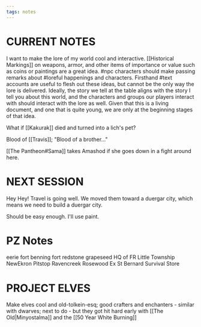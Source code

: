 ```yaml
---
tags: notes
---
```

# CURRENT NOTES

I want to make the lore of my world cool and interactive. [[Historical Markings]] on weapons, armor, and other items of importance or value such as coins or paintings are a great idea. #npc characters should make passing remarks about #loreful happenings and characters. Firsthand #text accounts are useful to flesh out these ideas, but cannot be the only way the lore is delivered. Ideally, the story we tell at the table aligns with the story I tell you about this world, and the characters and groups our players interact with should interact with the lore as well. Given that this is a living document, and one that is quite young, we are only at the beginning stages of that idea.

What if [[Kakurak]] died and turned into a lich's pet?

Blood of [[Travis]]; "Blood of a brother..."

[[The Pantheon#Sama]] takes Amashod if she goes down in a fight around here.

# NEXT SESSION

Hey Hey! Travel is going well. We moved them toward a duergar city, which means we need to build a duergar city.

Should be easy enough. I'll use paint.




# PZ Notes
eerie
fort benning
fort redstone
grapeseed
HQ of FR
Little Township
NewEkron
Pitstop
Ravencreek
Rosewood Ex
St Bernard
Survival Store
# PROJECT ELVES

Make elves cool and old-tolkein-esq; good crafters and enchanters - similar with dwarves; next to do - but they got hit hard early with [[The Old|Minyostalma]] and the [[50 Year White Burning]]